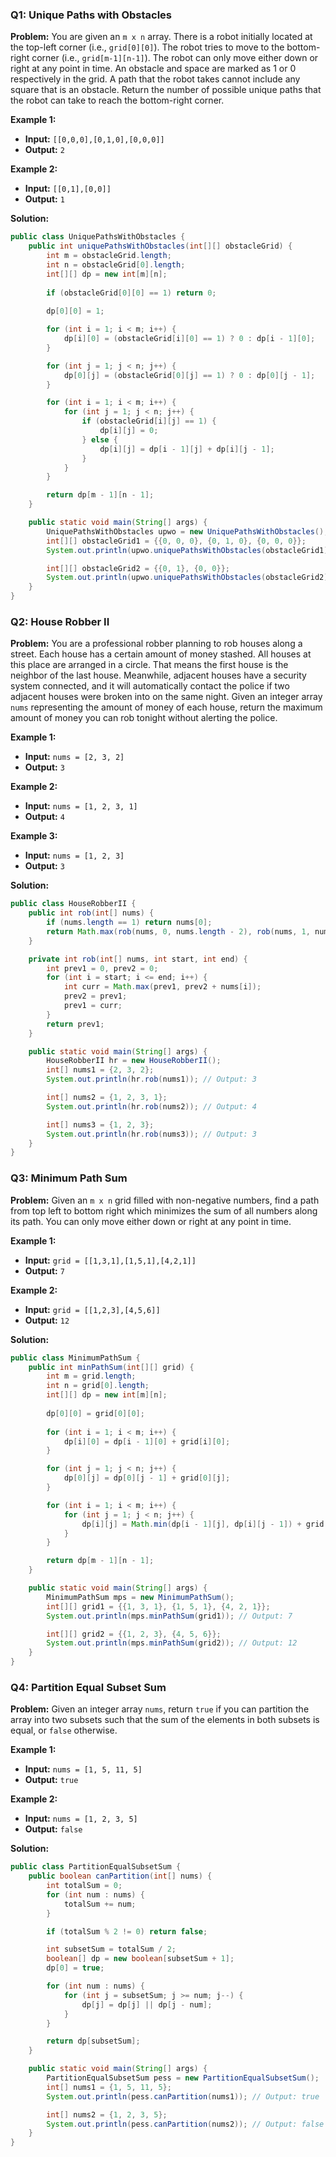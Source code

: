 ### Q1: Unique Paths with Obstacles

**Problem:** You are given an `m x n` array. There is a robot initially located at the top-left corner (i.e., `grid[0][0]`). The robot tries to move to the bottom-right corner (i.e., `grid[m-1][n-1]`). The robot can only move either down or right at any point in time. An obstacle and space are marked as 1 or 0 respectively in the grid. A path that the robot takes cannot include any square that is an obstacle. Return the number of possible unique paths that the robot can take to reach the bottom-right corner.

**Example 1:**
- **Input:** `[[0,0,0],[0,1,0],[0,0,0]]`
- **Output:** `2`

**Example 2:**
- **Input:** `[[0,1],[0,0]]`
- **Output:** `1`

**Solution:**
```java
public class UniquePathsWithObstacles {
    public int uniquePathsWithObstacles(int[][] obstacleGrid) {
        int m = obstacleGrid.length;
        int n = obstacleGrid[0].length;
        int[][] dp = new int[m][n];
        
        if (obstacleGrid[0][0] == 1) return 0;
        
        dp[0][0] = 1;

        for (int i = 1; i < m; i++) {
            dp[i][0] = (obstacleGrid[i][0] == 1) ? 0 : dp[i - 1][0];
        }

        for (int j = 1; j < n; j++) {
            dp[0][j] = (obstacleGrid[0][j] == 1) ? 0 : dp[0][j - 1];
        }

        for (int i = 1; i < m; i++) {
            for (int j = 1; j < n; j++) {
                if (obstacleGrid[i][j] == 1) {
                    dp[i][j] = 0;
                } else {
                    dp[i][j] = dp[i - 1][j] + dp[i][j - 1];
                }
            }
        }

        return dp[m - 1][n - 1];
    }

    public static void main(String[] args) {
        UniquePathsWithObstacles upwo = new UniquePathsWithObstacles();
        int[][] obstacleGrid1 = {{0, 0, 0}, {0, 1, 0}, {0, 0, 0}};
        System.out.println(upwo.uniquePathsWithObstacles(obstacleGrid1)); // Output: 2

        int[][] obstacleGrid2 = {{0, 1}, {0, 0}};
        System.out.println(upwo.uniquePathsWithObstacles(obstacleGrid2)); // Output: 1
    }
}
```

### Q2: House Robber II

**Problem:** You are a professional robber planning to rob houses along a street. Each house has a certain amount of money stashed. All houses at this place are arranged in a circle. That means the first house is the neighbor of the last house. Meanwhile, adjacent houses have a security system connected, and it will automatically contact the police if two adjacent houses were broken into on the same night. Given an integer array `nums` representing the amount of money of each house, return the maximum amount of money you can rob tonight without alerting the police.

**Example 1:**
- **Input:** `nums = [2, 3, 2]`
- **Output:** `3`

**Example 2:**
- **Input:** `nums = [1, 2, 3, 1]`
- **Output:** `4`

**Example 3:**
- **Input:** `nums = [1, 2, 3]`
- **Output:** `3`

**Solution:**
```java
public class HouseRobberII {
    public int rob(int[] nums) {
        if (nums.length == 1) return nums[0];
        return Math.max(rob(nums, 0, nums.length - 2), rob(nums, 1, nums.length - 1));
    }

    private int rob(int[] nums, int start, int end) {
        int prev1 = 0, prev2 = 0;
        for (int i = start; i <= end; i++) {
            int curr = Math.max(prev1, prev2 + nums[i]);
            prev2 = prev1;
            prev1 = curr;
        }
        return prev1;
    }

    public static void main(String[] args) {
        HouseRobberII hr = new HouseRobberII();
        int[] nums1 = {2, 3, 2};
        System.out.println(hr.rob(nums1)); // Output: 3

        int[] nums2 = {1, 2, 3, 1};
        System.out.println(hr.rob(nums2)); // Output: 4

        int[] nums3 = {1, 2, 3};
        System.out.println(hr.rob(nums3)); // Output: 3
    }
}
```

### Q3: Minimum Path Sum

**Problem:** Given an `m x n` grid filled with non-negative numbers, find a path from top left to bottom right which minimizes the sum of all numbers along its path. You can only move either down or right at any point in time.

**Example 1:**
- **Input:** `grid = [[1,3,1],[1,5,1],[4,2,1]]`
- **Output:** `7`

**Example 2:**
- **Input:** `grid = [[1,2,3],[4,5,6]]`
- **Output:** `12`

**Solution:**
```java
public class MinimumPathSum {
    public int minPathSum(int[][] grid) {
        int m = grid.length;
        int n = grid[0].length;
        int[][] dp = new int[m][n];
        
        dp[0][0] = grid[0][0];
        
        for (int i = 1; i < m; i++) {
            dp[i][0] = dp[i - 1][0] + grid[i][0];
        }

        for (int j = 1; j < n; j++) {
            dp[0][j] = dp[0][j - 1] + grid[0][j];
        }

        for (int i = 1; i < m; i++) {
            for (int j = 1; j < n; j++) {
                dp[i][j] = Math.min(dp[i - 1][j], dp[i][j - 1]) + grid[i][j];
            }
        }

        return dp[m - 1][n - 1];
    }

    public static void main(String[] args) {
        MinimumPathSum mps = new MinimumPathSum();
        int[][] grid1 = {{1, 3, 1}, {1, 5, 1}, {4, 2, 1}};
        System.out.println(mps.minPathSum(grid1)); // Output: 7

        int[][] grid2 = {{1, 2, 3}, {4, 5, 6}};
        System.out.println(mps.minPathSum(grid2)); // Output: 12
    }
}
```

### Q4: Partition Equal Subset Sum

**Problem:** Given an integer array `nums`, return `true` if you can partition the array into two subsets such that the sum of the elements in both subsets is equal, or `false` otherwise.

**Example 1:**
- **Input:** `nums = [1, 5, 11, 5]`
- **Output:** `true`

**Example 2:**
- **Input:** `nums = [1, 2, 3, 5]`
- **Output:** `false`

**Solution:**
```java
public class PartitionEqualSubsetSum {
    public boolean canPartition(int[] nums) {
        int totalSum = 0;
        for (int num : nums) {
            totalSum += num;
        }

        if (totalSum % 2 != 0) return false;

        int subsetSum = totalSum / 2;
        boolean[] dp = new boolean[subsetSum + 1];
        dp[0] = true;

        for (int num : nums) {
            for (int j = subsetSum; j >= num; j--) {
                dp[j] = dp[j] || dp[j - num];
            }
        }

        return dp[subsetSum];
    }

    public static void main(String[] args) {
        PartitionEqualSubsetSum pess = new PartitionEqualSubsetSum();
        int[] nums1 = {1, 5, 11, 5};
        System.out.println(pess.canPartition(nums1)); // Output: true

        int[] nums2 = {1, 2, 3, 5};
        System.out.println(pess.canPartition(nums2)); // Output: false
    }
}
```
